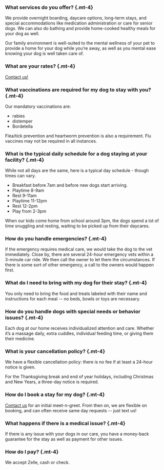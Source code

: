 ### What services do you offer? {.mt-4}

We provide overnight boarding, daycare options, long-term stays, and special accommodations like medication administration or care for senior dogs. We can also do bathing and provide home-cooked healthy meals for your dog as well. 

Our family environment is well-suited to the mental wellness of your pet to provide a home for your dog while you’re away, as well as you mental ease knowing your dog is well taken care of.

### What are your rates? {.mt-4}

<a href="/contactus.php" class="text-secondary">Contact us!</a>

### What vaccinations are required for my dog to stay with you? {.mt-4}

Our mandatory vaccinations are: 

* rabies
* distemper
* Bordetella

Flea/tick prevention and heartworm prevention is also a requirement. Flu vaccines may not be required in all instances.

### What is the typical daily schedule for a dog staying at your facility? {.mt-4}

While not all days are the same, here is a typical day schedule - though times can vary.

* Breakfast before 7am and before new dogs start arriving. 
* Playtime 8-9am
* Rest 9-11am
* Playtime 11-12pm
* Rest 12-2pm
* Play from 2-3pm

When our kids come home from school around 3pm, the dogs spend a lot of time snuggling and resting, waiting to be picked up from their daycares.

### How do you handle emergencies? {.mt-4}

If the emergency requires medical care, we would take the dog to the vet immediately. Close by, there are several 24-hour emergency vets within a 3-minute car ride. We then call the owner to let them the circumstances. If there is some sort of other emergency, a call to the owners would happen first.

### What do I need to bring with my dog for their stay? {.mt-4}

You only need to bring the food and treats labeled with their name and instructions for each meal -- no beds, bowls or toys are necessary.

### How do you handle dogs with special needs or behavior issues? {.mt-4}

Each dog at our home receives individualized attention and care. Whether it’s a massage daily, extra cuddles, individual feeding time, or giving them their medicine.

### What is your cancellation policy? {.mt-4}

We have a flexible cancellation policy: there is no fee if at least a 24-hour notice is given.

For the Thanksgiving break and end of year holidays, including Christmas and New Years, a three-day notice is required.

### How do I book a stay for my dog? {.mt-4}

<a href="/contactus.php" class="text-secondary">Contact us</a> for an initial meet-n-greet. From then on, we are flexible on booking, and can often receive same day requests -- just text us!

### What happens if there is a medical issue? {.mt-4}

If there is any issue with your dogs in our care, you have a money-back guarantee for the stay as well as payment for other issues.

### How do I pay? {.mt-4}

We accept Zelle, cash or check.

